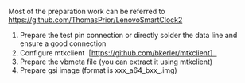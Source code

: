 Most of the preparation work can be referred to https://github.com/ThomasPrior/LenovoSmartClock2
1. Prepare the test pin connection or directly solder the data line and ensure a good connection
2. Configure mtkclient［https://github.com/bkerler/mtkclient］
3. Prepare the vbmeta file (you can extract it using mtkclient)
4. Prepare gsi image (format is xxx_a64_bxx_.img)

